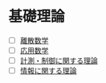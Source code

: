 # 基礎理論
- [ ] [離散数学](DiscreteMathmatics)
- [ ] [応用数学](AppliedMath)
- [ ] [計測・制御に関する理論](MeasurementControl)
- [ ] [情報に関する理論](Information)
